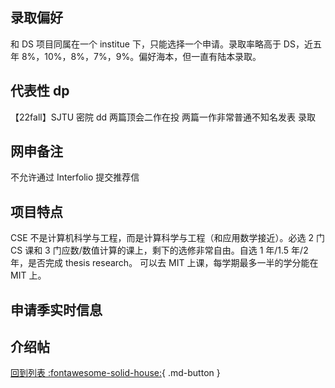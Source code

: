 ## 录取偏好

和 DS 项目同属在一个 institue 下，只能选择一个申请。录取率略高于 DS，近五年 8%，10%，8%，7%，9%。偏好海本，但一直有陆本录取。

## 代表性 dp

【22fall】SJTU 密院 dd 两篇顶会二作在投 两篇一作非常普通不知名发表 录取

## 网申备注

不允许通过 Interfolio 提交推荐信

## 项目特点

CSE 不是计算机科学与工程，而是计算科学与工程（和应用数学接近）。必选 2 门 CS 课和 3 门应数/数值计算的课上，剩下的选修非常自由。自选 1 年/1.5 年/2 年，是否完成 thesis research。
可以去 MIT 上课，每学期最多一半的学分能在 MIT 上。

## 申请季实时信息

## 介绍帖

[回到列表 :fontawesome-solid-house:](选校梯度.md){ .md-button }
